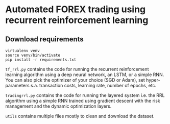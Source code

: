 # Automated FOREX trading using recurrent reinforcement learning

## Download requirements

```
virtualenv venv
source venv/bin/activate
pip install -r requirements.txt
```

`tf_rrl.py` contains the code for running the recurrent reinforcement learning algorithm using a deep neural network, an LSTM, or a simple RNN. You can also pick the optimizer of your choice (SGD or Adam), set hyper-parameters s.a. transaction costs, learning rate, number of epochs, etc.

`tradingrrl.py` contains the code for running the layered system i.e. the RRL algorithm using a simple RNN trained using gradient descent with the risk management and the dynamic optimization layers.

`utils` contains multiple files mostly to clean and download the dataset.
